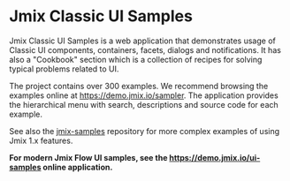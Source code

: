# Jmix Classic UI Samples

Jmix Classic UI Samples is a web application that demonstrates usage of Classic UI components, containers, facets, dialogs and notifications. It has also a "Cookbook" section which is a collection of recipes for solving typical problems related to UI.    

The project contains over 300 examples. We recommend browsing the examples online at https://demo.jmix.io/sampler. The application provides the hierarchical menu with search, descriptions and source code for each example.

See also the [jmix-samples](https://github.com/jmix-framework/jmix-samples) repository for more complex examples of using Jmix 1.x features. 

**For modern Jmix Flow UI samples, see the https://demo.jmix.io/ui-samples online application.**
